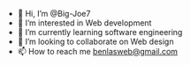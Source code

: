 - 👋 Hi, I’m @Big-Joe7
- 👀 I’m interested in Web development 
- 🌱 I’m currently learning software engineering 
- 💞️ I’m looking to collaborate on Web design 
- 📫 How to reach me benlasweb@gmail.com 

<!---
Big-Joe7/Big-Joe7 is a ✨ special ✨ repository because its `README.md` (this file) appears on your GitHub profile.
You can click the Preview link to take a look at your changes.
--->
